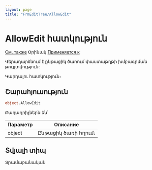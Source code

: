 ```yaml
---
layout: page
title: "FrmEditTree/AllowEdit"
---
```

  
# AllowEdit հատկություն
 
[См. также](../FrmEditTree.html) Օրինակ [Применяется к](../FrmEditTree.html)
  
Վերադարձնում է ընթացիկ ծառում փաստաթղթի խմբագրման թույլտվություն։
 
Կարդալու հատկություն։


## Շարահյուսություն

``` vb
object.AllowEdit
```

Բաղադրիչներն են՝

  
| Параметр | Описание |
|--|--|
| object |  Ընթացիկ ծառի հղում։ |

## Տվյալի տիպ

Տրամաբանական

